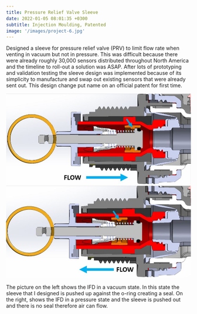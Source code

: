 ```yaml
---
title: Pressure Relief Valve Sleeve
date: 2022-01-05 08:01:35 +0300
subtitle: Injection Moulding, Patented
image: '/images/project-6.jpg'
---
```


Designed a sleeve for pressure relief valve (PRV) to limit flow rate when venting in vacuum but not in pressure. This was difficult because there were already roughly 30,000 sensors distributed throughout North America and the timeline to roll-out a solution was ASAP. After lots of prototyping and validation testing the sleeve design was implemented because of its simplicity to manufacture and swap out existing sensors that were already sent out. This design change put name on an official patent for first time.

<div class="gallery-box">
  <div class="gallery">
    <img src="/images/vacuum.jpg" loading="lazy" alt="Project">
    <img src="/images/pressure.jpg" loading="lazy" alt="Project">
  </div>
  <em> <a href="https://unsplash.com/" target="_blank"></a></em>
</div>

The picture on the left shows the IFD in a vacuum state. In this state the sleeve that I designed is pushed up against the o-ring creating a seal. On the right, shows the IFD in a pressure state and the sleeve is pushed out and there is no seal therefore air can flow. 